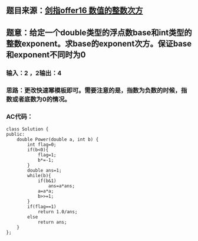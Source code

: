 ## 题目来源：[剑指offer16 数值的整数次方](https://www.nowcoder.com/practice/1a834e5e3e1a4b7ba251417554e07c00?tpId=13&tqId=11165&rp=1&ru=/ta/coding-interviews&qru=/ta/coding-interviews/question-ranking)

## 题意：给定一个double类型的浮点数base和int类型的整数exponent。求base的exponent次方。保证base和exponent不同时为0

### 输入：2 ，2输出：4

### 思路：更改快速幂模板即可。需要注意的是，指数为负数的时候，指数或者底数为0的情况。

### AC代码：

```
class Solution {
public:
    double Power(double a, int b) {
        int flag=0;
        if(b<0){
            flag=1;
            b*=-1;
        }
        double ans=1;
        while(b){
            if(b&1)
                ans=a*ans;
            a=a*a;
            b>>=1;
        }
        if(flag==1)
            return 1.0/ans;
        else
            return ans;
    }
};

```
